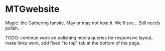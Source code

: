 MTGwebsite
==========

Magic: the Gathering fansite.  May or may not host it.  We'll see... Still needs polish.

TODO: continue work on polishing media queries for responsive layout, make links work, add fixed "to top" tab at the bottom of the page.

